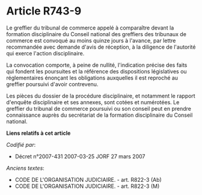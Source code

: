# Article R743-9

Le greffier du tribunal de commerce appelé à comparaître devant la formation disciplinaire du Conseil national des greffiers
des tribunaux de commerce est convoqué au moins quinze jours à l'avance, par lettre recommandée avec demande d'avis de
réception, à la diligence de l'autorité qui exerce l'action disciplinaire.

La convocation comporte, à peine de nullité, l'indication précise des faits qui fondent les poursuites et la référence des
dispositions législatives ou réglementaires énonçant les obligations auxquelles il est reproché au greffier poursuivi d'avoir
contrevenu.

Les pièces du dossier de la procédure disciplinaire, et notamment le rapport d'enquête disciplinaire et ses annexes, sont
cotées et numérotées. Le greffier du tribunal de commerce poursuivi ou son conseil peut en prendre connaissance auprès du
secrétariat de la formation disciplinaire du Conseil national.

**Liens relatifs à cet article**

_Codifié par_:

  - Décret n°2007-431 2007-03-25 JORF 27 mars 2007

_Anciens textes_:

  - CODE DE L'ORGANISATION JUDICIAIRE. - art. R822-3 (Ab)
  - CODE DE L'ORGANISATION JUDICIAIRE. - art. R822-3 (M)
